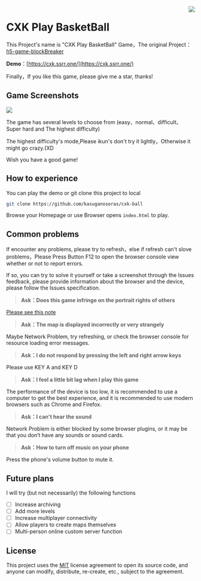 <img src="https://i.imgur.com/aoB8Er1.png" align=right />

# CXK Play BasketBall

This Project's name is "CXK Play BasketBall" Game，The original Project：[h5-game-blockBreaker](https://github.com/yangyunhe369/h5-game-blockBreaker)

**Demo**：[https://cxk.ssrr.one/](https://cxk.ssrr.one/)

Finally，If you like this game, please give me a star, thanks!

## Game Screenshots

![](https://i.imgur.com/gVfLn4a.png)

The game has several levels to choose from (easy、normal、difficult、Super hard and The highest difficulty)

The highest difficulty's mode,Please ikun's don't try it lightly，Otherwise it might go crazy.(XD

Wish you have a good game!

## How to experience

You can play the demo or git clone this project to local

```bash
git clone https://github.com/kasuganosoras/cxk-ball
```

Browse your Homepage or use Browser opens `index.html` to play.

## Common problems

If encounter any problems, please try to refresh，else if refresh can't slove problems，Please Press Button F12 to open the browser console view whether or not to report errors.

If so, you can try to solve it yourself or take a screenshot through the Issues feedback, please provide information about the browser and the device, please follow the Issues specification.

> __Ask：Does this game infringe on the portrait rights of others__

[Please see this note](about.md)

> __Ask：The map is displayed incorrectly or very strangely__

Maybe Network Problem, try refreshing, or check the browser console for resource loading error messages.

> __Ask：I do not respond by pressing the left and right arrow keys__

Please use KEY A and KEY D

> __Ask：I feel a little bit lag when I play this game__

The performance of the device is too low, it is recommended to use a computer to get the best experience, and it is recommended to use modern browsers such as Chrome and Firefox.

> __Ask：I can't hear the sound__

Network Problem is either blocked by some browser plugins, or it may be that you don’t have any sounds or sound cards.

> __Ask：How to turn off music on your phone__

Press the phone's volume button to mute it.

## Future plans

I will try (but not necessarily) the following functions

- [ ] Increase archiving
- [ ] Add more levels
- [ ] Increase multiplayer connectivity
- [ ] Allow players to create maps themselves
- [ ] Multi-person online custom server function

## License

This project uses the [MIT](LICENSE) license agreement to open its source code, and anyone can modify, distribute, re-create, etc., subject to the agreement.
